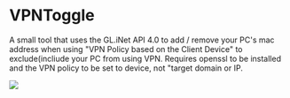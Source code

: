 # VPNToggle
A small tool that uses the GL.iNet API 4.0 to add / remove your PC's mac address when using "VPN Policy based on the Client Device" to exclude(incliude your PC from using VPN. Requires openssl to be installed and the VPN policy to be set to device, not "target domain or IP.

![](http://screenshots.abomb.de/VPN_Toggle_2023-12-13_16-25-22.png)
